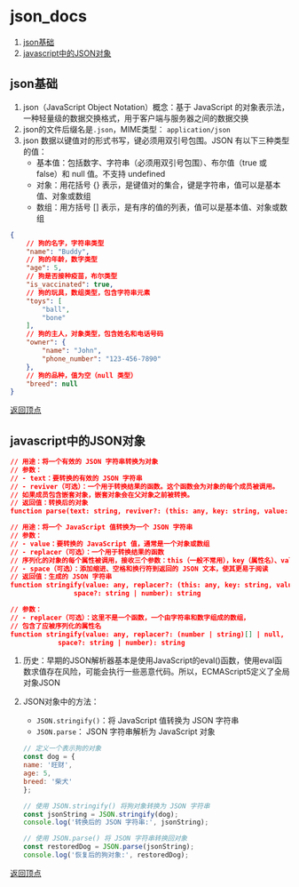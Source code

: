 


# json_docs
1. [json基础](#json基础)
2. [javascript中的JSON对象](#javascript中的json对象)



## json基础

1. json（JavaScript Object Notation）概念：基于 JavaScript 的对象表示法，一种轻量级的数据交换格式，用于客户端与服务器之间的数据交换
2. json的文件后缀名是`.json`，MIME类型： `application/json`
3. json 数据以键值对的形式书写，键必须用双引号包围。JSON 有以下三种类型的值：
    * 基本值：包括数字、字符串（必须用双引号包围）、布尔值（true 或 false）和 null 值。不支持 undefined 
    * 对象：用花括号 {} 表示，是键值对的集合，键是字符串，值可以是基本值、对象或数组
    * 数组：用方括号 [] 表示，是有序的值的列表，值可以是基本值、对象或数组



```json
{
    // 狗的名字，字符串类型
    "name": "Buddy",
    // 狗的年龄，数字类型
    "age": 5,
    // 狗是否接种疫苗，布尔类型
    "is_vaccinated": true,
    // 狗的玩具，数组类型，包含字符串元素
    "toys": [
        "ball",
        "bone"
    ],
    // 狗的主人，对象类型，包含姓名和电话号码
    "owner": {
        "name": "John",
        "phone_number": "123-456-7890"
    },
    // 狗的品种，值为空（null 类型）
    "breed": null
}
```



[返回顶点](#json_docs)




## javascript中的JSON对象

```json
// 用途：将一个有效的 JSON 字符串转换为对象
// 参数：
// - text：要转换的有效的 JSON 字符串
// - reviver（可选）：一个用于转换结果的函数。这个函数会为对象的每个成员被调用。
// 如果成员包含嵌套对象，嵌套对象会在父对象之前被转换。
// 返回值：转换后的对象
function parse(text: string, reviver?: (this: any, key: string, value: any) => any): any

// 用途：将一个 JavaScript 值转换为一个 JSON 字符串
// 参数：
// - value：要转换的 JavaScript 值，通常是一个对象或数组
// - replacer（可选）：一个用于转换结果的函数
// 序列化的对象的每个属性被调用，接收三个参数：this（一般不常用），key（属性名）、value（属性值）
// - space（可选）：添加缩进、空格和换行符到返回的 JSON 文本，使其更易于阅读
// 返回值：生成的 JSON 字符串
function stringify(value: any, replacer?: (this: any, key: string, value: any) => any, 
                space?: string | number): string

// 参数：
// - replacer（可选）：这里不是一个函数，一个由字符串和数字组成的数组，
// 包含了应被序列化的属性名
function stringify(value: any, replacer?: (number | string)[] | null, 
            space?: string | number): string

```

1. 历史：早期的JSON解析器基本是使用JavaScript的eval()函数，使用eval函数求值存在风险，可能会执行一些恶意代码。所以，ECMAScript5定义了全局对象JSON

2. JSON对象中的方法：
    * `JSON.stringify()`：将 JavaScript 值转换为 JSON 字符串
    * `JSON.parse`： JSON 字符串解析为 JavaScript 对象

    ```js
    // 定义一个表示狗的对象
    const dog = {
    name: '旺财',
    age: 5,
    breed: '柴犬'
    };

    // 使用 JSON.stringify() 将狗对象转换为 JSON 字符串
    const jsonString = JSON.stringify(dog);
    console.log('转换后的 JSON 字符串:', jsonString);

    // 使用 JSON.parse() 将 JSON 字符串转换回对象
    const restoredDog = JSON.parse(jsonString);
    console.log('恢复后的狗对象:', restoredDog);
    ```





[返回顶点](#json_docs)